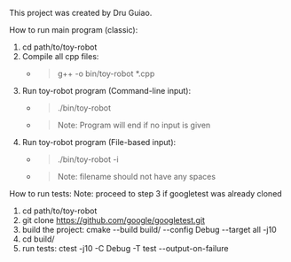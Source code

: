 This project was created by Dru Guiao.

How to run main program (classic):
1. cd path/to/toy-robot
2. Compile all cpp files: 
    - > g++ -o bin/toy-robot *.cpp
3. Run toy-robot program (Command-line input): 
    - > ./bin/toy-robot
    - > Note: Program will end if no input is given
4. Run toy-robot program (File-based input):
    - > ./bin/toy-robot -i <filename>
    - > Note: filename should not have any spaces

How to run tests:
Note: proceed to step 3 if googletest was already cloned
1. cd path/to/toy-robot
2. git clone https://github.com/google/googletest.git 
3. build the project: cmake --build build/ --config Debug --target all -j10
4. cd build/
5. run tests: ctest -j10 -C Debug -T test --output-on-failure
